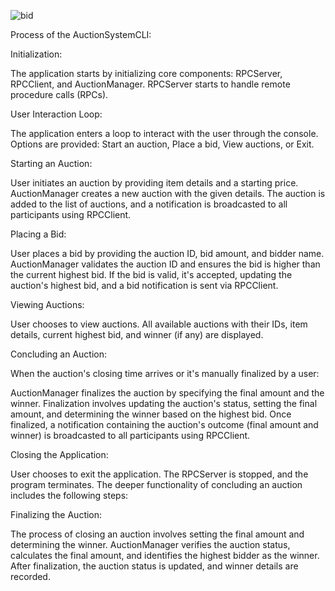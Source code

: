 ![bid](https://github.com/Johnobasi/AuctionSystemCLI/assets/33833183/71980c59-a7ab-47bc-aa1b-15027f48e8ca)


Process of the AuctionSystemCLI:

Initialization:

The application starts by initializing core components: RPCServer, RPCClient, and AuctionManager.
RPCServer starts to handle remote procedure calls (RPCs).

User Interaction Loop:

The application enters a loop to interact with the user through the console.
Options are provided: Start an auction, Place a bid, View auctions, or Exit.

Starting an Auction:

User initiates an auction by providing item details and a starting price.
AuctionManager creates a new auction with the given details.
The auction is added to the list of auctions, and a notification is broadcasted to all participants using RPCClient.

Placing a Bid:

User places a bid by providing the auction ID, bid amount, and bidder name.
AuctionManager validates the auction ID and ensures the bid is higher than the current highest bid.
If the bid is valid, it's accepted, updating the auction's highest bid, and a bid notification is sent via RPCClient.

Viewing Auctions:

User chooses to view auctions.
All available auctions with their IDs, item details, current highest bid, and winner (if any) are displayed.

Concluding an Auction:

When the auction's closing time arrives or it's manually finalized by a user:

AuctionManager finalizes the auction by specifying the final amount and the winner.
Finalization involves updating the auction's status, setting the final amount, and determining the winner based on the highest bid.
Once finalized, a notification containing the auction's outcome (final amount and winner) is broadcasted to all participants using RPCClient.

Closing the Application:

User chooses to exit the application.
The RPCServer is stopped, and the program terminates.
The deeper functionality of concluding an auction includes the following steps:

Finalizing the Auction:

The process of closing an auction involves setting the final amount and determining the winner.
AuctionManager verifies the auction status, calculates the final amount, and identifies the highest bidder as the winner.
After finalization, the auction status is updated, and winner details are recorded.
